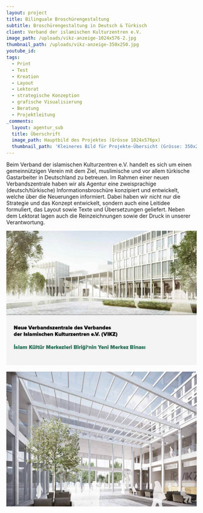```yaml
---
layout: project
title: Bilinguale Broschürengestaltung
subtitle: Broschürengestaltung in Deutsch & Türkisch
client: Verband der islamischen Kulturzentren e.V.
image_path: /uploads/vikz-anzeige-1024x576-2.jpg
thumbnail_path: /uploads/vikz-anzeige-350x250.jpg
youtube_id:
tags:
  - Print
  - Test
  - Kreation
  - Layout
  - Lektorat
  - strategische Konzeption
  - grafische Visualisierung
  - Beratung
  - Projektleitung
_comments:
  layout: agentur_sub
  title: Überschrift
  image_path: Hauptbild des Projektes (Grösse 1024x576px)
  thumbnail_path: 'Kleineres Bild für Projekte-Übersicht (Grösse: 350x250px)'
---
```


Beim Verband der islamischen Kulturzentren e.V. handelt es sich um einen gemeinn&uuml;tzigen Verein mit dem Ziel, muslimische und vor allem t&uuml;rkische Gastarbeiter in Deutschland zu betreuen. Im Rahmen einer neuen Verbandszentrale haben wir als Agentur eine zweisprachige (deutsch/t&uuml;rkische) Informationsbrosch&uuml;re konzipiert und entwickelt, welche &uuml;ber die Neuerungen informiert. Dabei haben wir nicht nur die Strategie und das Konzept entwickelt, sondern auch eine Leitidee formuliert, das Layout sowie Texte und &Uuml;bersetzungen geliefert. Neben dem Lektorat lagen auch die Reinzeichnungen sowie der Druck in unserer Verantwortung.

![](/uploads/vikz-bild-1024x724-1.jpg)

![](/uploads/vikz-bild-1024x724-3.jpg)